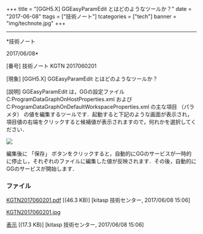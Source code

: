 ﻿+++
title = "[GGH5.X] GGEasyParamEdit とはどのようなツールか？"
date = "2017-06-08"
ttags = ["技術ノート"]
tcategories = ["tech"]
banner = "img/technote.jpg"
+++

-----------------------------------------------------------------------------------------------------------------------------

*技術ノート

2017/06/08*


[番号]
技術ノート KGTN 2017060201

[現象]
[GGH5.X] GGEasyParamEdit とはどのようなツールか？

[説明]
GGEasyParamEdit は，GGの設定ファイル
C:ProgramDataGraphOnHostProperties.xml および
C:ProgramDataGraphOnDefaultWorkspaceProperties.xml の主な項目
（パラメタ）
の値を編集するツールです．起動すると下記のような画面が表示され，項目値の右端をクリックすると候補値が表示されますので，何れかを選択してください．

![](http://techreport.kitasp.net/attachments/download/3707/KGTN2017060201.jpg)

編集後に 「保存」
ボタンをクリックすると，自動的にGGのサービスが一時的に停止し，それぞれのファイルに編集した値が反映されます．その後，自動的にGGのサービスが開始します．


### ファイル

 
 


[KGTN2017060201.pdf](http://techreport.kitasp.net/attachments/download/3706/KGTN2017060201.pdf)
 [(46.3 KB)] [kitasp 技術センター, 2017/06/08
15:06]

[KGTN2017060201.jpg](http://techreport.kitasp.net/attachments/download/3707/KGTN2017060201.jpg)

[表示](http://techreport.kitasp.net/attachments/3707/KGTN2017060201.jpg "表示")
 [(17.3 KB)] [kitasp 技術センター, 2017/06/08
15:06]


 


 

